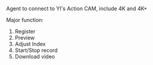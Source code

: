 Agent to connect to YI's Action CAM, include 4K and 4K+

Major function:
1. Register
2. Preview
3. Adjust Index
4. Start/Stop record
5. Download video
